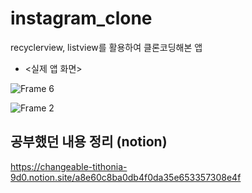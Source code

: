 # instagram_clone
recyclerview, listview를 활용하여 클론코딩해본 앱
　

+ <실제 앱 화면>

![Frame 6](https://user-images.githubusercontent.com/42526264/147738636-4ec51bc7-daab-4a17-9dbf-6875c66b380b.png)

![Frame 2](https://user-images.githubusercontent.com/42526264/147738703-655f9ad6-42ca-440d-a89f-0596b1414382.png)


## 공부했던 내용 정리 (notion)
https://changeable-tithonia-9d0.notion.site/a8e60c8ba0db4f0da35e653357308e4f
